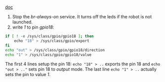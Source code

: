 [doc](https://www.raspberrypi.com/documentation/computers/raspberry-pi.html)
1. Stop the *br-always-on* service. It turns off the leds if the robot is not launched.
2. write *1* to pin *gpio18*:
```sh
if [ ! -e /sys/class/gpio/gpio18 ]; then
    echo "18" > /sys/class/gpio/export
fi
echo "out" > /sys/class/gpio/gpio18/direction
echo "1" > /sys/class/gpio/gpio18/value
```
The first 4 lines setup the pin 18:
`echo "18" > ..` exports the pin 18 and `echo "out > .."` sets pin 18 to *output* mode.
The last line `echo "1" > ..` actually sets the pin to value *1*.
